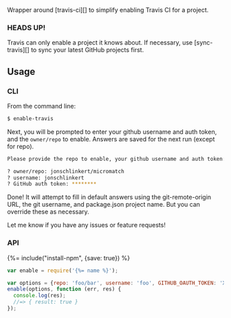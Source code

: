 
Wrapper around [travis-ci][] to simplify enabling Travis CI for a project.

### HEADS UP!

Travis can only enable a project it knows about. If necessary, use [sync-travis][] to sync your latest GitHub projects first.

## Usage

### CLI

From the command line:

```bash
$ enable-travis
```

Next, you will be prompted to enter your github username and auth token, and the `owner/repo` to enable. Answers are saved for the next run (except for repo).

```bash
Please provide the repo to enable, your github username and auth token:

? owner/repo: jonschlinkert/micromatch
? username: jonschlinkert
? GitHub auth token: ********
```

Done! It will attempt to fill in default answers using the git-remote-origin URL, the git username, and package.json project name. But you can override these as necessary.

Let me know if you have any issues or feature requests!

### API

{%= include("install-npm", {save: true}) %}

```js
var enable = require('{%= name %}');

var options = {repo: 'foo/bar', username: 'foo', GITHUB_OAUTH_TOKEN: 'XXXXXX'};
enable(options, function (err, res) {
  console.log(res);
  //=> { result: true }
});
```
